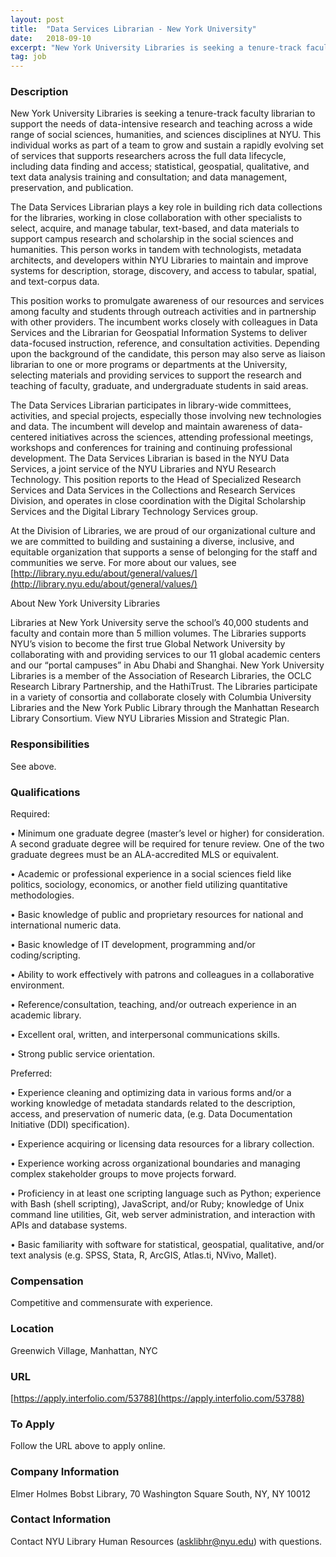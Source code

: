 ```yaml
---
layout: post
title:  "Data Services Librarian - New York University"
date:   2018-09-10
excerpt: "New York University Libraries is seeking a tenure-track faculty librarian to support the needs of data-intensive research and teaching across a wide range of social sciences, humanities, and sciences disciplines at NYU. This individual works as part of a team to grow and sustain a rapidly evolving set of services..."
tag: job
---
```


### Description   

New York University Libraries is seeking a tenure-track faculty librarian to support the needs of data-intensive research and teaching across a wide range of social sciences, humanities, and sciences disciplines at NYU. This individual works as part of a team to grow and sustain a rapidly evolving set of services that supports researchers across the full data lifecycle, including data finding and access; statistical, geospatial, qualitative, and text data analysis training and consultation; and data management, preservation, and publication.  

The Data Services Librarian plays a key role in building rich data collections for the libraries, working in close collaboration with other specialists to select, acquire, and manage tabular, text-based, and data materials to support campus research and scholarship in the social sciences and humanities. This person works in tandem with technologists, metadata architects, and developers within NYU Libraries to maintain and improve systems for description, storage, discovery, and access to tabular, spatial, and text-corpus data.

This position works to promulgate awareness of our resources and services among faculty and students through outreach activities and in partnership with other providers. The incumbent works closely with colleagues in Data Services and the Librarian for Geospatial Information Systems to deliver data-focused instruction, reference, and consultation activities. Depending upon the background of the candidate, this person may also serve as liaison librarian to one or more programs or departments at the University, selecting materials and providing services to support the research and teaching of faculty, graduate, and undergraduate students in said areas.

The Data Services Librarian participates in library-wide committees, activities, and special projects, especially those involving new technologies and data. The incumbent will develop and maintain awareness of data-centered initiatives across the sciences, attending professional meetings, workshops and conferences for training and continuing professional development. The Data Services Librarian is based in the NYU Data Services, a joint service of the NYU Libraries and NYU Research Technology. This position reports to the Head of Specialized Research Services and Data Services in the Collections and Research Services Division, and operates in close coordination with the Digital Scholarship Services and the Digital Library Technology Services group.

At the Division of Libraries, we are proud of our organizational culture and we are committed to building and sustaining a diverse, inclusive, and equitable organization that supports a sense of belonging for the staff and communities we serve. For more about our values, see [http://library.nyu.edu/about/general/values/](http://library.nyu.edu/about/general/values/)

About New York University Libraries

Libraries at New York University serve the school’s 40,000 students and faculty and contain more than 5 million volumes. The Libraries supports NYU’s vision to become the first true Global Network University by collaborating with and providing services to our 11 global academic centers and our “portal campuses” in Abu Dhabi and Shanghai. New York University Libraries is a member of the Association of Research Libraries, the OCLC Research Library Partnership, and the HathiTrust. The Libraries participate in a variety of consortia and collaborate closely with Columbia University Libraries and the New York Public Library through the Manhattan Research Library Consortium. View NYU Libraries Mission and Strategic Plan.


### Responsibilities   

See above.


### Qualifications   

Required:

•  Minimum one graduate degree (master’s level or higher) for consideration.  A second graduate degree will be required for tenure review. One of the two graduate degrees must be an ALA-accredited MLS or equivalent.

•  Academic or professional experience in a social sciences field like politics, sociology, economics, or another field utilizing quantitative methodologies.

•  Basic knowledge of public and proprietary resources for national and international numeric data.

•  Basic knowledge of IT development, programming and/or coding/scripting.

•  Ability to work effectively with patrons and colleagues in a collaborative environment.

•  Reference/consultation, teaching, and/or outreach experience in an academic library.

•  Excellent oral, written, and interpersonal communications skills.

•  Strong public service orientation.
 

Preferred:

•  Experience cleaning and optimizing data in various forms and/or a working knowledge of metadata standards related to the description, access, and preservation of numeric data, (e.g. Data Documentation Initiative (DDI) specification).

•  Experience acquiring or licensing data resources for a library collection.

•  Experience working across organizational boundaries and managing complex stakeholder groups to move projects forward.

•  Proficiency in at least one scripting language such as Python; experience with Bash (shell scripting), JavaScript, and/or Ruby; knowledge of Unix command line utilities, Git, web server administration, and interaction with APIs and database systems.

•  Basic familiarity with software for statistical, geospatial, qualitative, and/or text analysis (e.g. SPSS, Stata, R, ArcGIS, Atlas.ti, NVivo, Mallet).


### Compensation   

Competitive and commensurate with experience.


### Location   

Greenwich Village, Manhattan, NYC


### URL   

[https://apply.interfolio.com/53788](https://apply.interfolio.com/53788)

### To Apply   

Follow the URL above to apply online.


### Company Information   

Elmer Holmes Bobst Library, 70 Washington Square South, NY, NY 10012


### Contact Information   

Contact NYU Library Human Resources (asklibhr@nyu.edu) with questions.

